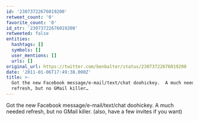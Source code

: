 ```yaml
---
id: '23073722676019200'
retweet_count: '0'
favorite_count: '0'
id_str: '23073722676019200'
retweeted: false
entities:
  hashtags: []
  symbols: []
  user_mentions: []
  urls: []
original_url: https://twitter.com/benbalter/status/23073722676019200
date: '2011-01-06T17:49:38.000Z'
title: >-
  Got the new Facebook message/e-mail/text/chat doohickey.  A much needed
  refresh, but no GMail killer…
---
```


Got the new Facebook message/e-mail/text/chat doohickey.  A much needed refresh, but no GMail killer. (also, have a few invites if you want)